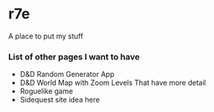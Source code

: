 # r7e
A place to put my stuff


### List of other pages I want to have
* D&D Random Generator App
* D&D World Map with Zoom Levels That have more detail
* Roguelike game
* Sidequest site idea here


